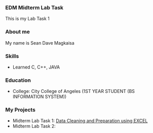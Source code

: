 ### EDM Midterm Lab Task
This is my Lab Task 1
### About me
My name is Sean Dave Magkaisa
### Skills
- Learned C, C++, JAVA
### Education
- College: City College of Angeles (1ST YEAR STUDENT (BS INFORMATION SYSTEM))
 ### My Projects
 - Midterm Lab Task 1: [Data Cleaning and Preparation using EXCEL](EDM%20Midterm%20Task%201/README.md)
 - Midterm Lab Task 2:
